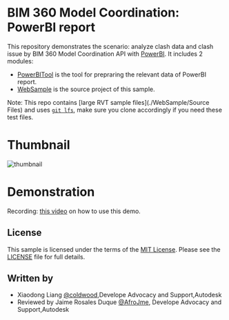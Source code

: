 # BIM 360 Model Coordination: PowerBI report

This repository demonstrates the scenario: analyze clash data and clash issue by BIM 360 Model Coordination API with [PowerBI](https://powerbi.microsoft.com/en-us/). It includes 2 modules:

- [PowerBITool](./PowerBITool/README.md) is the tool for prepraring the relevant data of PowerBI report. 
- [WebSample](./WebSample/README.md) is the source project of this sample. 

 Note: This repo contains [large RVT sample files](./WebSample/Source Files) and uses [`git lfs`](https://git-lfs.github.com/), make sure you clone accordingly if you need these test files.

# Thumbnail

![thumbnail](/help/main.png)
  
# Demonstration

Recording: [this video](https://youtu.be/pQaO2Dta97g) on how to use this demo.

## License

This sample is licensed under the terms of the [MIT License](http://opensource.org/licenses/MIT). Please see the [LICENSE](LICENSE) file for full details.

## Written by

- Xiaodong Liang [@coldwood](https://twitter.com/coldwood),Develope Advocacy and Support,Autodesk
- Reviewed by Jaime Rosales Duque [@AfroJme](https://twitter.com/AfroJme), Develope Advocacy and Support,Autodesk

